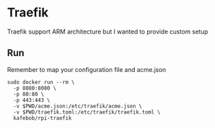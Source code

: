 # Traefik

Traefik support ARM architecture but I wanted to provide custom setup

## Run

Remember to map your configuration file and acme.json

```
sudo docker run --rm \
  -p 8080:8080 \
  -p 80:80 \
  -p 443:443 \
  -v $PWD/acme.json:/etc/traefik/acme.json \
  -v $PWD/traefik.toml:/etc/traefik/traefik.toml \
  kafebob/rpi-traefik
```
